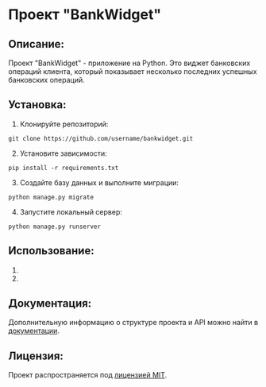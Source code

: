 # Проект "BankWidget"

## Описание:

Проект "BankWidget" - приложение на Python. Это виджет банковских операций клиента, который показывает несколько последних успешных банковских операций.

## Установка:

1. Клонируйте репозиторий:
```
git clone https://github.com/username/bankwidget.git
```

2. Установите зависимости:
```
pip install -r requirements.txt
```

3. Создайте базу данных и выполните миграции:
```
python manage.py migrate
```

4. Запустите локальный сервер:
```
python manage.py runserver
```
## Использование:

1. 
2.

## Документация:

Дополнительную информацию о структуре проекта и API можно найти в [документации](docs/README.md).

## Лицензия:

Проект распространяется под [лицензией MIT](LICENSE).